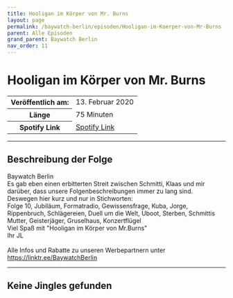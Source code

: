 ```yaml
---
title: Hooligan im Körper von Mr. Burns
layout: page
permalink: /baywatch-berlin/episoden/Hooligan-im-Koerper-von-Mr-Burns
parent: Alle Episoden
grand_parent: Baywatch Berlin
nav_order: 11
---
```


# Hooligan im Körper von Mr. Burns
<table class="resp-table dcf-table dcf-table-responsive dcf-table-bordered dcf-table-striped dcf-w-100%">
                    <tbody>
                        <tr>
                            <th scope="row">Veröffentlich am:</th>
                            <td data-label="Veröffentlich am:">13. Februar 2020</td>
                        </tr>
                        <tr>
                            <th scope="row">Länge </th>
                            <td data-label="Länge ">75 Minuten</td>
                        </tr><tr>
                                <th scope="row">Spotify Link</th>
                                <td data-label="Spotify Link"><a href="https://open.spotify.com/episode/198qXmtSiewz89aDOgLfdn">Spotify Link</a></td>
                            </tr></tbody>
                </table>

***

## Beschreibung der Folge

<div>
Baywatch Berlin <br> Es gab eben einen erbitterten Streit zwischen Schmitti, Klaas und mir darüber, dass unsere Folgenbeschreibungen immer zu lang sind. <br> Deswegen hier kurz und nur in Stichworten: <br> Folge 10, Jubiläum, Formatradio, Gewissensfrage, Kuba, Jorge, Rippenbruch, Schlägereien, Duell um die Welt, Uboot, Sterben, Schmittis Mutter, Geisterjäger, Gruselhaus, Konzertflügel <br> Viel Spaß mit "Hooligan im Körper von Mr.Burns" <br> Ihr JL <br>  <br> Alle Infos und Rabatte zu unseren Werbepartnern unter <a href="https://linktr.ee/BaywatchBerlin">https://linktr.ee/BaywatchBerlin</a>  
</div>

***

## Keine Jingles gefunden